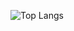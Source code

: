 ![Top Langs](https://github-readme-stats.vercel.app/api/top-langs/?username=kaoaaron&layout=compact)
